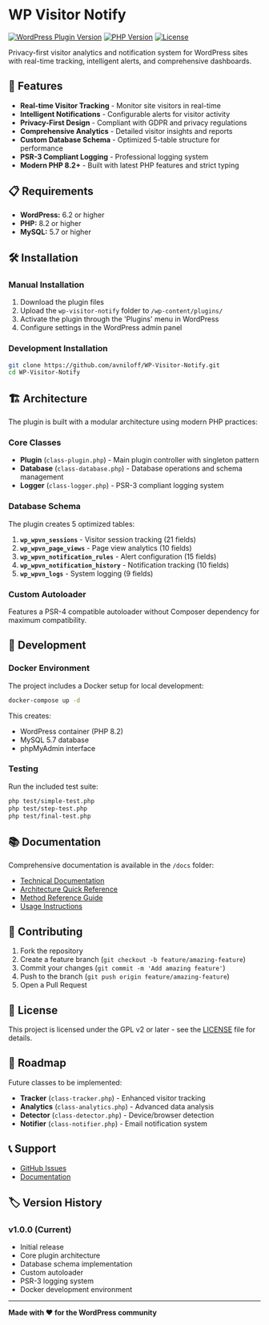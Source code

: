 # WP Visitor Notify

[![WordPress Plugin Version](https://img.shields.io/badge/WordPress-6.2%2B-blue)](https://wordpress.org/)
[![PHP Version](https://img.shields.io/badge/PHP-8.2%2B-purple)](https://php.net/)
[![License](https://img.shields.io/badge/License-GPL%20v2-green)](https://www.gnu.org/licenses/gpl-2.0.html)

Privacy-first visitor analytics and notification system for WordPress sites with real-time tracking, intelligent alerts, and comprehensive dashboards.

## 🚀 Features

- **Real-time Visitor Tracking** - Monitor site visitors in real-time
- **Intelligent Notifications** - Configurable alerts for visitor activity
- **Privacy-First Design** - Compliant with GDPR and privacy regulations
- **Comprehensive Analytics** - Detailed visitor insights and reports
- **Custom Database Schema** - Optimized 5-table structure for performance
- **PSR-3 Compliant Logging** - Professional logging system
- **Modern PHP 8.2+** - Built with latest PHP features and strict typing

## 📋 Requirements

- **WordPress:** 6.2 or higher
- **PHP:** 8.2 or higher
- **MySQL:** 5.7 or higher

## 🛠 Installation

### Manual Installation

1. Download the plugin files
2. Upload the `wp-visitor-notify` folder to `/wp-content/plugins/`
3. Activate the plugin through the 'Plugins' menu in WordPress
4. Configure settings in the WordPress admin panel

### Development Installation

```bash
git clone https://github.com/avniloff/WP-Visitor-Notify.git
cd WP-Visitor-Notify
```

## 🏗 Architecture

The plugin is built with a modular architecture using modern PHP practices:

### Core Classes

- **Plugin** (`class-plugin.php`) - Main plugin controller with singleton pattern
- **Database** (`class-database.php`) - Database operations and schema management
- **Logger** (`class-logger.php`) - PSR-3 compliant logging system

### Database Schema

The plugin creates 5 optimized tables:

1. **`wp_wpvn_sessions`** - Visitor session tracking (21 fields)
2. **`wp_wpvn_page_views`** - Page view analytics (10 fields)
3. **`wp_wpvn_notification_rules`** - Alert configuration (15 fields)
4. **`wp_wpvn_notification_history`** - Notification tracking (10 fields)
5. **`wp_wpvn_logs`** - System logging (9 fields)

### Custom Autoloader

Features a PSR-4 compatible autoloader without Composer dependency for maximum compatibility.

## 🔧 Development

### Docker Environment

The project includes a Docker setup for local development:

```bash
docker-compose up -d
```

This creates:
- WordPress container (PHP 8.2)
- MySQL 5.7 database
- phpMyAdmin interface

### Testing

Run the included test suite:

```bash
php test/simple-test.php
php test/step-test.php
php test/final-test.php
```

## 📚 Documentation

Comprehensive documentation is available in the `/docs` folder:

- [Technical Documentation](docs/technical-documentation.md)
- [Architecture Quick Reference](docs/architecture-quick-reference.md)
- [Method Reference Guide](docs/method-reference-guide.md)
- [Usage Instructions](docs/usage-instructions.md)

## 🤝 Contributing

1. Fork the repository
2. Create a feature branch (`git checkout -b feature/amazing-feature`)
3. Commit your changes (`git commit -m 'Add amazing feature'`)
4. Push to the branch (`git push origin feature/amazing-feature`)
5. Open a Pull Request

## 📝 License

This project is licensed under the GPL v2 or later - see the [LICENSE](LICENSE) file for details.

## 🔮 Roadmap

Future classes to be implemented:

- **Tracker** (`class-tracker.php`) - Enhanced visitor tracking
- **Analytics** (`class-analytics.php`) - Advanced data analysis
- **Detector** (`class-detector.php`) - Device/browser detection
- **Notifier** (`class-notifier.php`) - Email notification system

## 📞 Support

- [GitHub Issues](https://github.com/avniloff/WP-Visitor-Notify/issues)
- [Documentation](docs/)

## 🏷 Version History

### v1.0.0 (Current)
- Initial release
- Core plugin architecture
- Database schema implementation
- Custom autoloader
- PSR-3 logging system
- Docker development environment

---

**Made with ❤️ for the WordPress community**

